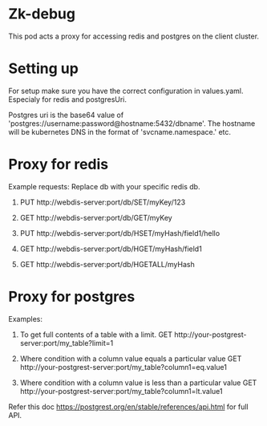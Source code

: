 # Zk-debug
This pod acts a proxy for accessing redis and postgres on the client cluster.

# Setting up
For setup make sure you have the correct configuration in values.yaml. Especialy for redis and postgresUri.

Postgres uri is the base64 value of 'postgres://username:password@hostname:5432/dbname'. The hostname will be kubernetes DNS in the format of 'svcname.namespace.' etc.

# Proxy for redis
Example requests: Replace db with your specific redis db.

1. PUT http://webdis-server:port/db/SET/myKey/123

2. GET http://webdis-server:port/db/GET/myKey

3. PUT http://webdis-server:port/db/HSET/myHash/field1/hello

4. GET http://webdis-server:port/db/HGET/myHash/field1

5. GET http://webdis-server:port/db/HGETALL/myHash

# Proxy for postgres
Examples:

1. To get full contents of a table with a limit.
GET http://your-postgrest-server:port/my_table?limit=1

2. Where condition with a column value equals a particular value
GET http://your-postgrest-server:port/my_table?column1=eq.value1 

3. Where condition with a column value is less than a particular value
GET http://your-postgrest-server:port/my_table?column1=lt.value1 

Refer this doc https://postgrest.org/en/stable/references/api.html for full API. 
